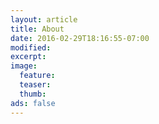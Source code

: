 ```yaml
---
layout: article
title: About
date: 2016-02-29T18:16:55-07:00
modified:
excerpt:
image:
  feature:
  teaser:
  thumb:
ads: false
---
```


